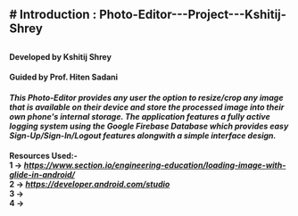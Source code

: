 <H2># Introduction : Photo-Editor---Project---Kshitij-Shrey<H2>
  
  <h4>Developed by Kshitij Shrey</h4>
  <h4>Guided by Prof. Hiten Sadani</h4>

<h4><b><i>This Photo-Editor provides any user the option to resize/crop any image that is available on their
device and store the processed image into their own phone's internal storage. The application features
a fully active logging system using the Google Firebase Database which provides easy Sign-Up/Sign-In/Logout
features alongwith a simple interface design.</b></i></h4>
  
  <b>Resources Used:-<b><br>
    1 -> <i>https://www.section.io/engineering-education/loading-image-with-glide-in-android/</i><br>
    2 -> <i>https://developer.android.com/studio</i><br>
    3 -> <i></i><br>
    4 -> <i></i><br>

